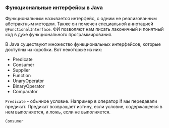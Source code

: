 ### Функциональные интерфейсы в Java

Функциональным называется интерфейс, с одним не реализованным абстрактным методом. Также он помечен
специальной аннотацией `@FunctionalInterface`. ФИ позволяют нам писать лаконичный и понятный код в
духе функционального программирования.

В Java существуют множество функциональных интерфейсов, которые доступны из коробки. Вот некоторые
из них:

* Predicate
* Consumer
* Supplier
* Function
* UnaryOperator
* BinaryOperator
* Comparator

`Predicate` - обычное условие. Например в оператор if мы передавали предикат. Предикат возвращает
истину, если условие, содержащееся в нем выполняется, и ложь, если не выполняется.

`Comsumer`